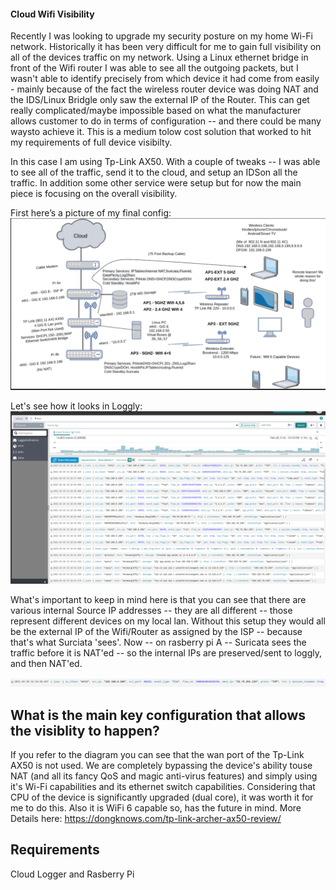 #### Cloud Wifi Visibility 

Recently I was looking to upgrade my security posture on my home Wi-Fi network. Historically it has been very difficult for me to gain full visibility on all of the devices traffic on my network. Using a Linux ethernet bridge in front of the Wifi router  I was able to see all the outgoing packets, but I wasn't able to identify precisely from which device it had come from easily - mainly because of the fact the wireless router device was doing NAT and the IDS/Linux Bridgle only saw the external IP of the Router. This can get really complicated/maybe impossible based on what the manufacturer allows customer to do in terms of configuration -- and there could be many waysto achieve it. This is a medium tolow cost solution that worked to hit my requirements of full device visibilty.

In this case I am using Tp-Link AX50. With a couple of tweaks --  I was able to see all of the traffic, send it to the cloud, and setup an IDSon all the traffic. In addition some other service were setup but for now the main piece is focusing on the overall visibility.


First here’s a picture of my final config:
![Final Config](final_config.png)

Let's see how it looks in Loggly:
![Loggly](loggly.png)


What's important to keep in mind here is that you can see that there are various internal Source IP addresses -- they are all different --  those represent different devices on my local lan.  Without this setup they would all be the external IP of the Wifi/Router as assigned by the ISP -- because that's what Surciata 'sees'.  Now -- on rasberry pi A -- Suricata sees the traffic before it is NAT'ed -- so the internal IPs are preserved/sent to loggly, and then NAT'ed.

![NAT'ed Client](loggly2.png)

## What is the main key configuration that allows the visiblity to happen?
If you refer to the diagram you can see that the wan port of the Tp-Link AX50 is not used. We are completely bypassing the device's ability touse NAT (and all its fancy QoS and magic anti-virus features) and simply using it's Wi-Fi capabilities and its ethernet switch capabilities. Considering that CPU of the device is significantly upgraded (dual core), it was worth it for me to do this. Also it is WiFi 6 capable so, has the future in mind. More Details here: https://dongknows.com/tp-link-archer-ax50-review/


## Requirements
Cloud Logger and Rasberry Pi

